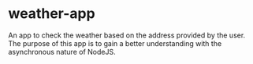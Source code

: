 # weather-app

An app to check the weather based on the address provided by the user. The purpose of this app is to gain a better understanding with the asynchronous nature of NodeJS.
